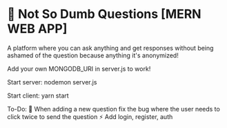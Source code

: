 # :speech_balloon: Not So Dumb Questions [MERN WEB APP]
A platform where you can ask anything and get responses without being ashamed of the question because anything it's anonymized!

Add your own MONGODB_URI in server.js to work!

Start server: nodemon server.js

Start client: yarn start

To-Do:
:bug: When adding a new question fix the bug where the user needs to click twice to send the question
:zap: Add login, register, auth
